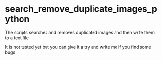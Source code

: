 # search_remove_duplicate_images_python

<p>The scripts searches and removes duplicated images and then write them to a text file</p>
It is not tested yet but you can give it a try and write me if you find some bugs
